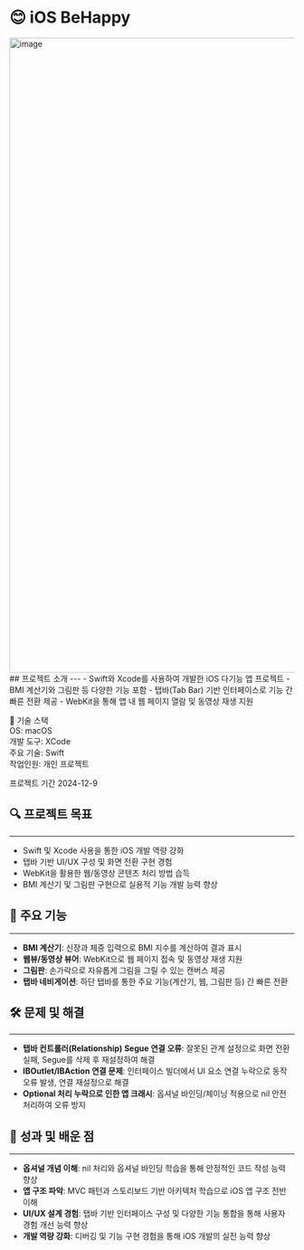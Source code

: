 # 😊 iOS BeHappy

<img width="1309" height="1123" alt="image" src="https://github.com/user-attachments/assets/00604720-949b-44fd-b2bc-3b4391bb4f00" />
## 프로젝트 소개
---
- Swift와 Xcode를 사용하여 개발한 iOS 다기능 앱 프로젝트
- BMI 계산기와 그림판 등 다양한 기능 포함
- 탭바(Tab Bar) 기반 인터페이스로 기능 간 빠른 전환 제공
- WebKit을 통해 앱 내 웹 페이지 열람 및 동영상 재생 지원
  
🧰 기술 스택 <br>
OS: macOS <br>
개발 도구: XCode <br>
주요 기술: Swift <br>
작업인원: 개인 프로젝트 <br>

프로젝트 기간 2024-12-9

## 🔍 프로젝트 목표
---
- Swift 및 Xcode 사용을 통한 iOS 개발 역량 강화
- 탭바 기반 UI/UX 구성 및 화면 전환 구현 경험
- WebKit을 활용한 웹/동영상 콘텐츠 처리 방법 습득
- BMI 계산기 및 그림판 구현으로 실용적 기능 개발 능력 향상

## 📗 주요 기능
---
- **BMI 계산기**: 신장과 체중 입력으로 BMI 지수를 계산하여 결과 표시
- **웹뷰/동영상 뷰어**: WebKit으로 웹 페이지 접속 및 동영상 재생 지원
- **그림판**: 손가락으로 자유롭게 그림을 그릴 수 있는 캔버스 제공
- **탭바 네비게이션**: 하단 탭바를 통한 주요 기능(계산기, 웹, 그림판 등) 간 빠른 전환

## 🛠️ 문제 및 해결
---
- **탭바 컨트롤러(Relationship) Segue 연결 오류**: 잘못된 관계 설정으로 화면 전환 실패, Segue를 삭제 후 재설정하여 해결
- **IBOutlet/IBAction 연결 문제**: 인터페이스 빌더에서 UI 요소 연결 누락으로 동작 오류 발생, 연결 재설정으로 해결
- **Optional 처리 누락으로 인한 앱 크래시**: 옵셔널 바인딩/체이닝 적용으로 nil 안전 처리하여 오류 방지

## 📌 성과 및 배운 점
---
- **옵셔널 개념 이해**: nil 처리와 옵셔널 바인딩 학습을 통해 안정적인 코드 작성 능력 향상
- **앱 구조 파악**: MVC 패턴과 스토리보드 기반 아키텍처 학습으로 iOS 앱 구조 전반 이해
- **UI/UX 설계 경험**: 탭바 기반 인터페이스 구성 및 다양한 기능 통합을 통해 사용자 경험 개선 능력 향상
- **개발 역량 강화**: 디버깅 및 기능 구현 경험을 통해 iOS 개발의 실전 능력 향상
